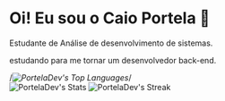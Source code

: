 <h1>Oi! Eu sou o Caio Portela 👋</h1>
<p>Estudante de Análise de desenvolvimento de sistemas.</p>
<p>estudando para me tornar um desenvolvedor back-end.</p>

/*![PortelaDev's Top Languages](https://github-readme-stats.vercel.app/api/top-langs/?username=PortelaDev&theme=tokyonight&show_icons=true&hide_border=true&layout=compact)*/</br>
![PortelaDev's Stats](https://github-readme-stats.vercel.app/api?username=PortelaDev&theme=tokyonight&show_icons=true&hide_border=true&count_private=false)
![PortelaDev's Streak](https://github-readme-streak-stats.herokuapp.com/?user=PortelaDev&theme=tokyonight&hide_border=true)
